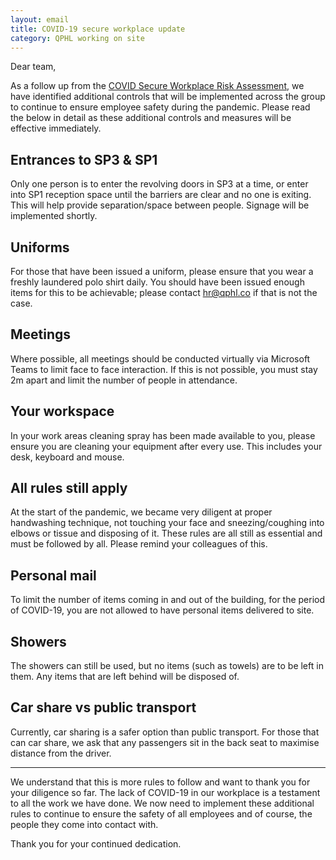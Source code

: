```yaml
---
layout: email
title: COVID-19 secure workplace update
category: QPHL working on site
---
```


Dear team,

As a follow up from the [COVID Secure Workplace Risk Assessment](/downloads/covid-secure-workplace-risk-assessment-v8.pdf), we have identified additional controls that will be implemented across the group to continue to ensure employee safety during the pandemic. Please read the below in detail as these additional controls and measures will be effective immediately.

## Entrances to SP3 & SP1

Only one person is to enter the revolving doors in SP3 at a time, or enter into SP1 reception space until the barriers are clear and no one is exiting. This will help provide separation/space between people. Signage will be implemented shortly.

## Uniforms

For those that have been issued a uniform, please ensure that you wear a freshly laundered polo shirt daily. You should have been issued enough items for this to be achievable; please contact [hr@qphl.co](mailto:hr@qphl.co) if that is not the case.

## Meetings

Where possible, all meetings should be conducted virtually via Microsoft Teams to limit face to face interaction. If this is not possible, you must stay 2m apart and limit the number of people in attendance.

## Your workspace

In your work areas cleaning spray has been made available to you, please ensure you are cleaning your equipment after every use. This includes your desk, keyboard and mouse.

## All rules still apply

At the start of the pandemic, we became very diligent at proper handwashing technique, not touching your face and sneezing/coughing into elbows or tissue and disposing of it. These rules are all still as essential and must be followed by all. Please remind your colleagues of this.

## Personal mail

To limit the number of items coming in and out of the building, for the period of COVID-19, you are not allowed to have personal items delivered to site.

## Showers

The showers can still be used, but no items (such as towels) are to be left in them. Any items that are left behind will be disposed of.

## Car share vs public transport

Currently, car sharing is a safer option than public transport. For those that can car share, we ask that any passengers sit in the back seat to maximise distance from the driver.

---

We understand that this is more rules to follow and want to thank you for your diligence so far. The lack of COVID-19 in our workplace is a testament to all the work we have done. We now need to implement these additional rules to continue to ensure the safety of all employees and of course, the people they come into contact with.

Thank you for your continued dedication.